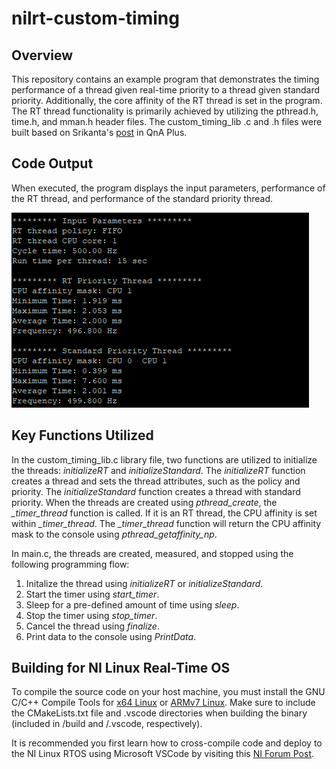 # nilrt-custom-timing

## Overview
This repository contains an example program that demonstrates the timing performance of a thread given real-time priority to a thread given standard priority. Additionally, the core affinity of the RT thread is set in the program. The RT thread functionality is primarily achieved by utilizing the pthread.h, time.h, and mman.h header files. The custom_timing_lib .c and .h files were built based on Srikanta's [post][1] in QnA Plus.

## Code Output
When executed, the program displays the input parameters, performance of the RT thread, and performance of the standard priority thread.
  
![Console output](https://github.com/edavis0/nilrt-custom-timing/blob/main/ConsoleOutImage.png)

## Key Functions Utilized
In the custom_timing_lib.c library file, two functions are utilized to initialize the threads: *initializeRT* and *initializeStandard*. The *initializeRT* function creates a thread and sets the thread attributes, such as the policy and priority. The *initializeStandard* function creates a thread with standard priority. When the threads are created using *pthread_create*, the *_timer_thread* function is called. If it is an RT thread, the CPU affinity is set within *_timer_thread*. The *_timer_thread* function will return the CPU affinity mask to the console using *pthread_getaffinity_np*.

In main.c, the threads are created, measured, and stopped using the following programming flow:
1. Initalize the thread using *initializeRT* or *initializeStandard*.
2. Start the timer using *start_timer*.
3. Sleep for a pre-defined amount of time using *sleep*.
4. Stop the timer using *stop_timer*.
5. Cancel the thread using *finalize*.
6. Print data to the console using *PrintData*.

## Building for NI Linux Real-Time OS
To compile the source code on your host machine, you must install the GNU C/C++ Compile Tools for [x64 Linux][2] or [ARMv7 Linux][3]. Make sure to include the CMakeLists.txt file and .vscode directories when building the binary (included in /build and /.vscode, respectively).

It is recommended you first learn how to cross-compile code and deploy to the NI Linux RTOS using Microsoft VSCode by visiting this [NI Forum Post][4].

[1]: https://qnaplus.com/implement-periodic-timer-linux/ "How to Implement Periodic Timer in Linux? post"
[2]: https://www.ni.com/en-us/support/downloads/software-products/download.gnu-c---c---compile-tools-x64.html#338442 "x64 Linux Toolchain download" 
[3]: https://www.ni.com/en-us/support/downloads/software-products/download.gnu-c---c---compile-tools-for-armv7.html#338448 "ARMv7 Linux Toolchain download"
[4]: https://forums.ni.com/t5/NI-Linux-Real-Time-Documents/NI-Linux-Real-Time-Cross-Compiling-Using-the-NI-Linux-Real-Time/ta-p/4026449 "NI forum post"
